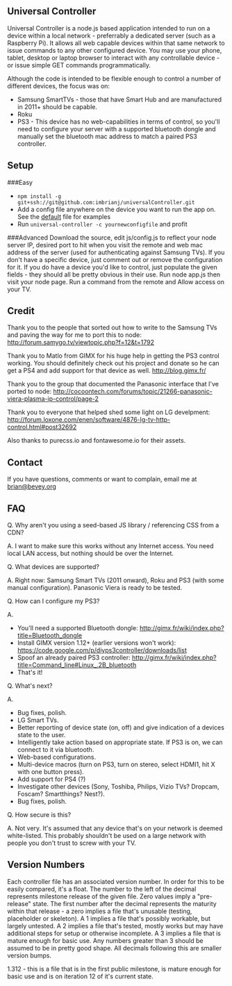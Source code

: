 Universal Controller
---
Universal Controller is a node.js based application intended to run on a device within a local network - preferrably a dedicated server (such as a Raspberry Pi).  It allows all web capable devices within that same network to issue commands to any other configured device.  You may use your phone, tablet, desktop or laptop browser to interact with any controllable device - or issue simple GET commands programmatically.

Although the code is intended to be flexible enough to control a number of different devices, the focus was on:
 * Samsung SmartTVs - those that have Smart Hub and are manufactured in 2011+ should be capable.
 * Roku
 * PS3 - This device has no web-capabilities in terms of control, so you'll need to configure your server with a supported bluetooth dongle and manually set the bluetooth mac address to match a paired PS3 controller.

Setup
---
###Easy
- ```npm install -g git+ssh://git@github.com:imbrianj/universalController.git```
- Add a config file anywhere on the device you want to run the app on. See the [default](js/config.js) file for examples
- Run ```universal-controller -c yournewconfigfile``` and profit

###Advanced
Download the source, edit js/config.js to reflect your node server IP, desired port to hit when you visit the remote and web mac address of the server (used for authenticating against Samsung TVs).  If you don't have a specific device, just comment out or remove the configuration for it.  If you do have a device you'd like to control, just populate the given fields - they should all be pretty obvious in their use.  Run node app.js then visit your node page.  Run a command from the remote and Allow access on your TV.

Credit
---
Thank you to the people that sorted out how to write to the Samsung TVs and paving the way for me to port this to node: http://forum.samygo.tv/viewtopic.php?f=12&t=1792

Thank you to Matlo from GIMX for his huge help in getting the PS3 control working.  You should definitely check out his project and donate so he can get a PS4 and add support for that device as well. http://blog.gimx.fr/

Thank you to the group that documented the Panasonic interface that I've ported to node:
http://cocoontech.com/forums/topic/21266-panasonic-viera-plasma-ip-control/page-2

Thank you to everyone that helped shed some light on LG develpment:
http://forum.loxone.com/enen/software/4876-lg-tv-http-control.html#post32692

Also thanks to purecss.io and fontawesome.io for their assets.

Contact
---
If you have questions, comments or want to complain, email me at brian@bevey.org

FAQ
---
Q. Why aren't you using a seed-based JS library / referencing CSS from a CDN?

A. I want to make sure this works without any Internet access.  You need local LAN access, but nothing should be over the Internet.

Q. What devices are supported?

A. Right now: Samsung Smart TVs (2011 onward), Roku and PS3 (with some manual configuration).  Panasonic Viera is ready to be tested.

Q. How can I configure my PS3?

A.
 * You'll need a supported Bluetooth dongle: http://gimx.fr/wiki/index.php?title=Bluetooth_dongle
 * Install GIMX version 1.12+ (earlier versions won't work): https://code.google.com/p/diyps3controller/downloads/list
 * Spoof an already paired PS3 controller: http://gimx.fr/wiki/index.php?title=Command_line#Linux_.2B_bluetooth
 * That's it!

Q. What's next?

A.
 * Bug fixes, polish.
 * LG Smart TVs.
 * Better reporting of device state (on, off) and give indication of a devices state to the user.
 * Intelligently take action based on appropriate state.  If PS3 is on, we can connect to it via bluetooth.
 * Web-based configurations.
 * Multi-device macros (turn on PS3, turn on stereo, select HDMI1, hit X with one button press).
 * Add support for PS4 (?)
 * Investigate other devices (Sony, Toshiba, Philips, Vizio TVs?  Dropcam, Foscam?  Smartthings?  Nest?).
 * Bug fixes, polish.

Q. How secure is this?

A. Not very.  It's assumed that any device that's on your network is deemed white-listed.  This probably shouldn't be used on a large network with people you don't trust to screw with your TV.

Version Numbers
---
Each controller file has an associated version number.  In order for this to be easily compared, it's a float.  The number to the left of the decimal represents milestone release of the given file.  Zero values imply a "pre-release" state.  The first number after the decimal represents the maturity within that release - a zero implies a file that's unusable (testing, placeholder or skeleton).  A 1 implies a file that's possibly workable, but largely untested.  A 2 implies a file that's tested, mostly works but may have additional steps for setup or otherwise incomplete.  A 3 implies a file that is mature enough for basic use.  Any numbers greater than 3 should be assumed to be in pretty good shape.  All decimals following this are smaller version bumps.

1.312 - this is a file that is in the first public milestone, is mature enough for basic use and is on iteration 12 of it's current state.